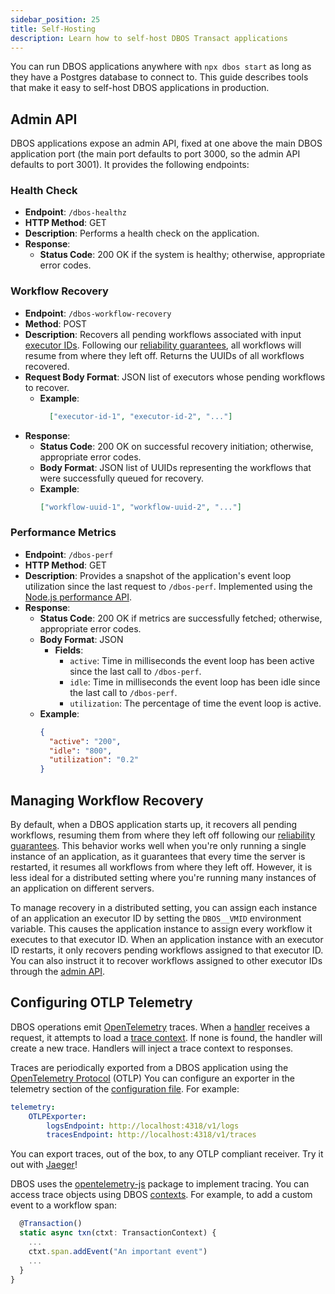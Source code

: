 ```yaml
---
sidebar_position: 25
title: Self-Hosting
description: Learn how to self-host DBOS Transact applications
---
```


You can run DBOS applications anywhere with `npx dbos start` as long as they have a Postgres database to connect to.
This guide describes tools that make it easy to self-host DBOS applications in production.

## Admin API

DBOS applications expose an admin API, fixed at one above the main DBOS application port (the main port defaults to port 3000, so the admin API defaults to port 3001).
It provides the following endpoints:

### Health Check

- **Endpoint**: `/dbos-healthz`
- **HTTP Method**: GET
- **Description**: Performs a health check on the application.
- **Response**:
  - **Status Code**: 200 OK if the system is healthy; otherwise, appropriate error codes.

### Workflow Recovery


- **Endpoint**: `/dbos-workflow-recovery`
- **Method**: POST
- **Description**: Recovers all pending workflows associated with input [executor IDs](#managing-workflow-recovery). Following our [reliability guarantees](./workflow-tutorial.md#reliability-guarantees), all workflows will resume from where they left off. Returns the UUIDs of all workflows recovered.
- **Request Body Format**: JSON list of executors whose pending workflows to recover.
  - **Example**:
    ```json
      ["executor-id-1", "executor-id-2", "..."]
- **Response**:
  - **Status Code**: 200 OK on successful recovery initiation; otherwise, appropriate error codes.
  - **Body Format**: JSON list of UUIDs representing the workflows that were successfully queued for recovery.
  - **Example**:
    ```json
    ["workflow-uuid-1", "workflow-uuid-2", "..."]
    ```

### Performance Metrics

- **Endpoint**: `/dbos-perf`
- **HTTP Method**: GET
- **Description**: Provides a snapshot of the application's event loop utilization since the last request to `/dbos-perf`. Implemented using the [Node.js performance API](https://nodejs.org/api/perf_hooks.html#performanceeventlooputilizationutilization1-utilization2).
- **Response**:
  - **Status Code**: 200 OK if metrics are successfully fetched; otherwise, appropriate error codes.
  - **Body Format**: JSON
    - **Fields**:
      - `active`: Time in milliseconds the event loop has been active since the last call to `/dbos-perf`.
      - `idle`: Time in milliseconds the event loop has been idle since the last call to `/dbos-perf`.
      - `utilization`: The percentage of time the event loop is active.
  - **Example**:
    ```json
    {
      "active": "200",
      "idle": "800",
      "utilization": "0.2"
    }
    ```

## Managing Workflow Recovery

By default, when a DBOS application starts up, it recovers all pending workflows, resuming them from where they left off following our [reliability guarantees](./workflow-tutorial.md#reliability-guarantees).
This behavior works well when you're only running a single instance of an application, as it guarantees that every time the server is restarted, it resumes all workflows from where they left off.
However, it is less ideal for a distributed setting where you're running many instances of an application on different servers.

To manage recovery in a distributed setting, you can assign each instance of an application an executor ID by setting the `DBOS__VMID` environment variable.
This causes the application instance to assign every workflow it executes to that executor ID.
When an application instance with an executor ID restarts, it only recovers pending workflows assigned to that executor ID.
You can also instruct it to recover workflows assigned to other executor IDs through the [admin API](#managing-workflow-recovery).

## Configuring OTLP Telemetry

DBOS operations emit [OpenTelemetry](https://opentelemetry.io/) traces. When a [handler](./http-serving-tutorial) receives a request, it attempts to load a [trace context](https://opentelemetry.io/docs/concepts/context-propagation/). If none is found, the handler will create a new trace. Handlers will inject a trace context to responses.

Traces are periodically exported from a DBOS application using the [OpenTelemetry Protocol](https://opentelemetry.io/docs/specs/otlp/) (OTLP)
You can configure an exporter in the telemetry section of the [configuration file](../api-reference/configuration). For example:
```yaml
telemetry:
    OTLPExporter:
        logsEndpoint: http://localhost:4318/v1/logs
        tracesEndpoint: http://localhost:4318/v1/traces
```

You can export traces, out of the box, to any OTLP compliant receiver. Try it out with [Jaeger](https://www.jaegertracing.io/docs/latest/getting-started/)!

DBOS uses the [opentelemetry-js](https://github.com/open-telemetry/opentelemetry-js/) package to implement tracing.
You can access trace objects using DBOS [contexts](../api-reference/contexts). For example, to add a custom event to a workflow span:
```javascript
  @Transaction()
  static async txn(ctxt: TransactionContext) {
    ...
    ctxt.span.addEvent("An important event")
    ...
  }
}
```
